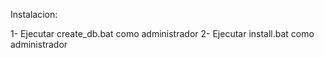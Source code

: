 Instalacion:



1- Ejecutar create_db.bat como administrador
2- Ejecutar install.bat como administrador
